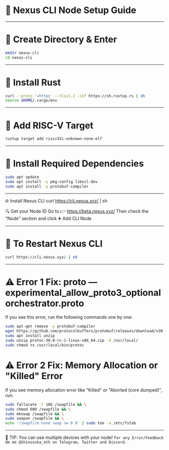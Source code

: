 
# 🚀 Nexus CLI Node Setup Guide

---

# 📁 Create Directory & Enter
```bash
mkdir nexus-cli
cd nexus-cli
```
---

# 🦀 Install Rust
```bash
curl --proto '=https' --tlsv1.2 -sSf https://sh.rustup.rs | sh
source $HOME/.cargo/env
```
---


# 🎯 Add RISC-V Target
```bash
rustup target add riscv32i-unknown-none-elf
```
---

# 🔧 Install Required Dependencies
```bash
sudo apt update
sudo apt install -y pkg-config libssl-dev
sudo apt install -y protobuf-compiler
```
---


 🌐 Install Nexus CLI
curl https://cli.nexus.xyz/ | sh

🔍 Get your Node ID
 Go to 👉 https://beta.nexus.xyz/
 Then check the "Node" section and click ➕ Add CLI Node
 
---

# 🔁 To Restart Nexus CLI
```bash
curl https://cli.nexus.xyz/ | sh
```

----

# ⚠️ Error 1 Fix: proto — experimental_allow_proto3_optional orchestrator.proto
If you see this error, run the following commands one by one:
```bash
sudo apt-get remove -y protobuf-compiler
wget https://github.com/protocolbuffers/protobuf/releases/download/v30.0-rc1/protoc-30.0-rc-1-linux-x86_64.zip
sudo apt install unzip
sudo unzip protoc-30.0-rc-1-linux-x86_64.zip -d /usr/local/
sudo chmod +x /usr/local/bin/protoc
```


# ⚠️ Error 2 Fix: Memory Allocation or "Killed" Error
If you see memory allocation error like "Killed" or "Aborted (core dumped)", run:
```bash
sudo fallocate -l 10G /swapfile && \
sudo chmod 600 /swapfile && \
sudo mkswap /swapfile && \
sudo swapon /swapfile && \
echo '/swapfile none swap sw 0 0' | sudo tee -a /etc/fstab
```

---

📱 TIP: You can use multiple devices with your node!
`For any Error/Feedback dm me @Shinosuka_eth on Telegram, Twitter and Discord.`

